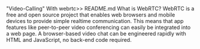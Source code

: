 "Video-Calling" With webrtc>> README.md
  What is WebRTC?
WebRTC is a free and open source project that enables web browsers and mobile devices to provide simple realtime communication. This means that app features like peer-to-peer video conferencing can easily be integrated into a web page. A browser-based video chat can be engineered rapidly with HTML and JavaScript, no back-end code required.
